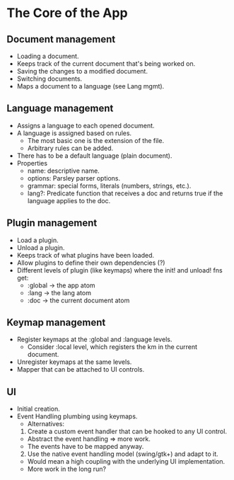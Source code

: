# The Core of the App

## Document management
  - Loading a document.
  - Keeps track of the current document that's being worked on.
  - Saving the changes to a modified document.
  - Switching documents.
  - Maps a document to a language (see Lang mgmt).

## Language management
  - Assigns a language to each opened document.
  - A language is assigned based on rules.
    - The most basic one is the extension of the file.
    - Arbitrary rules can be added.
  - There has to be a default language (plain document).
  - Properties
    - name: descriptive name.
    - options: Parsley parser options.
    - grammar: special forms, literals (numbers, strings, etc.).
    - lang?: Predicate function that receives a doc and returns true if the language applies to the doc.

## Plugin management
  - Load a plugin.
  - Unload a plugin.
  - Keeps track of what plugins have been loaded.
  - Allow plugins to define their own dependencies (?)
  - Different levels of plugin (like keymaps) where the init! and unload! fns get:
    - :global -> the app atom
    - :lang   -> the lang atom
    - :doc    -> the current document atom

## Keymap management
  - Register keymaps at the :global and :language levels.
    - Consider :local level, which registers the km in the current document.
  - Unregister keymaps at the same levels.
  - Mapper that can be attached to UI controls.

## UI
  - Initial creation.
  - Event Handling plumbing using keymaps.
    - Alternatives:
    1. Create a custom event handler that can be hooked to any UI control.
      - Abstract the event handling => more work.
      - The events have to be mapped anyway.
    2. Use the native event handling model (swing/gtk+) and adapt to it.
      - Would mean a high coupling with the underlying UI implementation.
      - More work in the long run?
